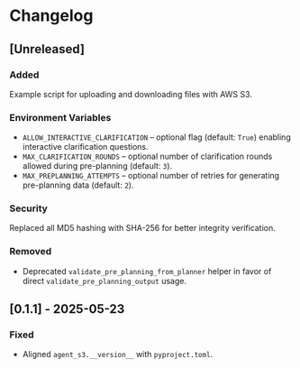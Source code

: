 <!--
File: CHANGELOG.md
Description: Release notes for Agent-S3.
-->

# Changelog

## [Unreleased]
### Added
Example script for uploading and downloading files with AWS S3.

### Environment Variables
- `ALLOW_INTERACTIVE_CLARIFICATION` – optional flag (default: `True`) enabling interactive clarification questions.
- `MAX_CLARIFICATION_ROUNDS` – optional number of clarification rounds allowed during pre-planning (default: `3`).
- `MAX_PREPLANNING_ATTEMPTS` – optional number of retries for generating pre-planning data (default: `2`).

### Security
Replaced all MD5 hashing with SHA-256 for better integrity verification.

### Removed
- Deprecated `validate_pre_planning_from_planner` helper in favor of direct
  `validate_pre_planning_output` usage.

## [0.1.1] - 2025-05-23
### Fixed
- Aligned `agent_s3.__version__` with `pyproject.toml`.
